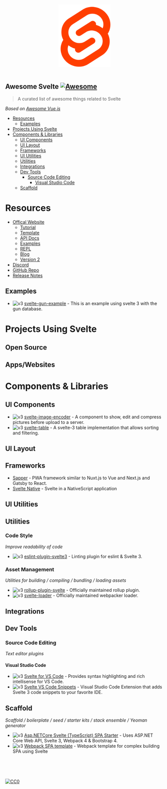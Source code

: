 <p align="center">
  <br>
  <img height="200" src="./logo.svg" alt="logo of vue-awesome repository">
  <br>
  <br>
</p>

## Awesome Svelte [![Awesome](https://cdn.rawgit.com/sindresorhus/awesome/d7305f38d29fed78fa85652e3a63e154dd8e8829/media/badge.svg)](https://github.com/sindresorhus/awesome)

> A curated list of awesome things related to Svelte

*Based on [Awesome Vue.js](https://github.com/vuejs/awesome-vue)*

- [Resources](#resources)
  - [Examples](#examples)
- [Projects Using Svelte](#projects-using-svelte)
- [Components & Libraries](#components--libraries)
  - [UI Components](#ui-components)
  - [UI Layout](#ui-layout)
  - [Frameworks](#frameworks)
  - [UI Utilities](#ui-utilities)
  - [Utilities](#utilities)
  - [Integrations](#integrations)
  - [Dev Tools](#dev-tools)
    - [Source Code Editing](#source-code-editing)
      - [Visual Studio Code](#visual-studio-code)
  - [Scaffold](#scaffold)





# Resources

- [Offical Website](https://svelte.dev/)
  - [Tutorial](https://svelte.dev/tutorial)
  - [Template](https://github.com/sveltejs/template)
  - [API Docs](https://svelte.dev/docs)
  - [Examples](https://svelte.dev/examples)
  - [REPL](https://svelte.dev/repl)
  - [Blog](https://svelte.dev/blog)
  - [Version 2](https://v2.svelte.dev)
- [Discord](https://discord.gg/yy75DKs)
- [GitHub Repo](https://github.com/sveltejs/svelte)
- [Release Notes](https://github.com/sveltejs/svelte/blob/master/CHANGELOG.md)

## Examples

- ![v3] [svelte-gun-example](https://github.com/ak5/svelte-gun-example) - This is an example using svelte 3 with the gun database.



# Projects Using Svelte

## Open Source

## Apps/Websites



# Components & Libraries

## UI Components

- ![v3] [svelte-image-encoder](https://github.com/saabi/svelte-image-encoder) - A component to show, edit and compress pictures before upload to a server.
- ![v3] [svelte-table](https://github.com/dasDaniel/svelte-table) - A svelte-3 table implementation that allows sorting and filtering.

## UI Layout

## Frameworks

- [Sapper](https://sapper.svelte.technology/) - PWA framework similar to Nuxt.js to Vue and Next.js and Gatsby to React.
- [Svelte Native](https://github.com/halfnelson/svelte-native) - Svelte in a NativeScript application

## UI Utilities

## Utilities

### Code Style

*Improve readability of code*

- ![v3] [eslint-plugin-svelte3](https://github.com/sveltejs/eslint-plugin-svelte3) - Linting plugin for eslint & Svelte 3.

### Asset Management

*Utilities for building / compiling / bundling / loading assets*

- ![v3] [rollup-plugin-svelte](https://github.com/rollup/rollup-plugin-svelte) - Officially maintained rollup plugin.
- ![v3] [svelte-loader](https://github.com/sveltejs/svelte-loader) - Officially maintained webpacker loader.

## Integrations

## Dev Tools

### Source Code Editing

*Text editor plugins*

#### Visual Studio Code

- ![v3] [Svelte for VS Code](https://github.com/UnwrittenFun/svelte-vscode) - Provides syntax highlighting and rich intellisense for VS Code.
- ![v3] [Svelte VS Code Snippets](https://github.com/fivethree-team/vscode-svelte-snippets) - Visual Studio Code Extension that adds Svelte 3 code snippets to your favorite IDE.

## Scaffold

*Scaffold / boilerplate / seed / starter kits / stack ensemble / Yeoman generator*

- ![v3] [Asp.NETCore Svelte (TypeScript) SPA Starter](https://github.com/Kiho/aspnetcore-svelte-starter) - Uses ASP.NET Core Web API, Svelte 3, Webpack 4 & Bootstrap 4.
- ![v3] [Webpack SPA template](https://github.com/theartkod/webpack_svelte) - Webpack template for complex building SPA using Svelte

[v2]: https://img.shields.io/badge/-v2-yellow.svg "Version 2"
[v3]: https://img.shields.io/badge/-v3-brightgreen.svg "Version 3"
[js]: https://img.shields.io/badge/-js-lightgrey.svg "Vanilla Javascript"

<br/>
<br/>
<br/>

[![CC0](https://i.creativecommons.org/p/zero/1.0/88x31.png)](https://creativecommons.org/publicdomain/zero/1.0/)
